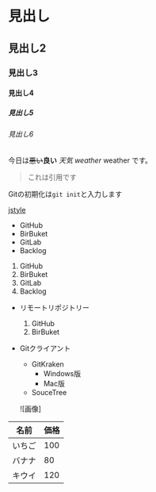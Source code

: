 # 見出し
## 見出し2
 ### 見出し3
 #### 見出し4
 ##### 見出し5
 ###### 見出し6
 
 
 今日は~~悪い~~**良い** *天気* *weather* weather です。
 
>これは引用です

Gitの初期化は`git init`と入力します

[jstyle](https://github.com/jstyle519)

- GitHub
- BirBuket
- GitLab
- Backlog

1. GitHub
2. BirBuket
3. GitLab
4. Backlog

- リモートリポジトリー
  1. GitHub
  2. BirBuket
- Gitクライアント
  - GitKraken
    - Windows版
    -  Mac版
  - SouceTree
  
  ![画像]　
  
名前 | 価格
--- | ---
いちご | 100
バナナ | 80
キウイ | 120
